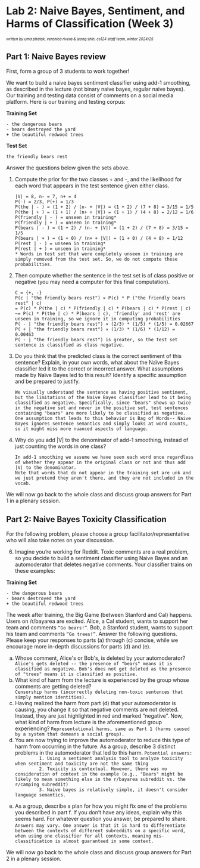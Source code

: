 # Lab 2: Naive Bayes, Sentiment, and Harms of Classification (Week 3)

<sub><sup>*written by uma phatak, veronica rivera & jeong shin, cs124 staff team, winter 2024/25*</sup></sub>

## Part 1: Naive Bayes review

First, form a group of 3 students to work together!

We want to build a naive bayes sentiment classifier using add-1 smoothing, as described in the lecture (not binary naive bayes, regular naive bayes). Our training and testing data consist of comments on a social media platform. Here is our training and testing corpus:

**Training Set**

    - the dangerous bears
    - bears destroyed the yard
    + the beautiful redwood trees

**Test Set**

    the friendly bears rest

Answer the questions below given the sets above.

1. Compute the prior for the two classes + and -, and the likelihood for each word that appears in the test sentence given either class.
   ```
   |V| = 8, n- = 7, n+ = 4
   P(-) = 2/3, P(+) = 1/3
   P(the | - ) = (1 + 2) / (n- + |V|) = (1 + 2) / (7 + 8) = 3/15 = 1/5
   P(the | + ) = (1 + 1) / (n+ + |V|) = (1 + 1) / (4 + 8) = 2/12 = 1/6
   P(friendly | - ) = unseen in training*
   P(friendly | + ) = unseen in training*
   P(bears | - ) = (1 + 2) / (n- + |V|) = (1 + 2) / (7 + 8) = 3/15 = 1/5
   P(bears | + ) = (1 + 0) / (n+ + |V|) = (1 + 0) / (4 + 8) = 1/12
   P(rest | - ) = unseen in training*
   P(rest | + ) = unseen in training*
   * Words in test set that were completely unseen in training are simply removed from the test set. So, we do not compute these probabilities.
   ```

2. Then compute whether the sentence in the test set is of class positive or negative (you may need a computer for this final computation).
   ```
   C = {+, -}
   P(c | "the friendly bears rest") ∝ P(c) * P ("the friendly bears rest" | c)
   = P(c) * P(the | c) * P(friendly | c) * P(bears | c) * P(rest | c) ~= P(c) * P(the | c) * P(bears | c), 'friendly' and 'rest' are unseen in training, so we ignore it in computing probabilities
   P( - | "the friendly bears rest") ∝ (2/3) * (1/5) * (1/5) = 0.02667
   P( + | "the friendly bears rest") ∝ (1/3) * (1/6) * (1/12) = 0.00463
   P( - | "the friendly bears rest") is greater, so the test set sentence is classified as class negative.
   ```

3. Do you think that the predicted class is the correct sentiment of this sentence? Explain, in your own words, what about the Naïve Bayes classifier led it to the correct or incorrect answer. What assumptions made by Naïve Bayes led to this result? Identify a specific assumption and be prepared to justify.
   ```
   We visually understand the sentence as having positive sentiment, but the limitations of the Naive Bayes classifier lead to it being classified as negative. Specifically, since "bears" shows up twice in the negative set and never in the positive set, test sentences containing "bears" are more likely to be classified as negative. One assumption that leads to this behavior is Bag of Words-- Naive Bayes ignores sentence semantics and simply looks at word counts, so it might miss more nuanced aspects of language.
   ```

4. Why do you add |V| to the denominator of add-1 smoothing, instead of just counting the words in one class?
   ```
   In add-1 smoothing we assume we have seen each word once regardless of whether they appear in the original class or not and thus add |V| to the denominator. 
   Note that words that do not appear in the training set are unk and we just pretend they aren't there, and they are not included in the vocab. 
   ```

We will now go back to the whole class and discuss group answers for Part 1 in a plenary session.

## Part 2: Naive Bayes Toxicity Classification

For the following problem, please choose a group facilitator/representative who will also take notes on your discussion.

6. Imagine you’re working for Reddit. Toxic comments are a real problem, so you decide to build a sentiment classifier using Naive Bayes and an automoderator that deletes negative comments. Your classifier trains on these examples:

**Training Set**

    - the dangerous bears
    - bears destroyed the yard
    + the beautiful redwood trees

   The week after training, the Big Game (between Stanford and Cal) happens. Users on /r/bayarea are excited. Alice, a Cal student, wants to support her team and comments `“Go bears!”`. Bob, a Stanford student, wants to support his team and comments `“Go trees!”`. Answer the following questions. Please keep your responses to parts (a) through (c) concise, while we encourage more in-depth discussions for parts (d) and (e).
    
   <ol type="a">
       <li>Whose comment, Alice's or Bob's, is deleted by your automoderator? </li>
           <code>Alice's gets deleted -- the presence of "bears" means it is classified as negative. Bob's does not get deleted as the presence of "trees" means it is classified as positive.</code>
      <li>What kind of harm from the lecture is experienced by the group whose comments are getting deleted?</li>
          <code>Censorship harms (incorrectly deleting non-toxic sentences that simply mention identities).</code>
      <li>Having realized the harm from part (d) that your automoderator is causing, you change it so that negative comments are not deleted. Instead, they are just highlighted in red and marked “negative”. Now, what kind of harm from lecture is the aforementioned group experiencing?
         <code>Representational harms, same as Part 1 (harms caused by a system that demeans a social group).</code>
      </li>
      <li>You are now trying to improve the automoderator to reduce this type of harm from occurring in the future. As a group, describe 3 distinct problems in the automoderator that led to this harm.
         <code>Potential answers:
         1. Using a sentiment analysis tool to analyze toxicity when sentiment and toxicity are not the same thing
         2. Toxicity is contextual. However, there was no consideration of context in the example (e.g., "Bears" might be likely to mean something else in the r/bayarea subreddit vs. the r/camping subreddit)
         3. Naive bayes is relatively simple, it doesn't consider language semantics.
         </code>
      </li>
      <li>As a group, describe a plan for how you might fix one of the problems you described in part f. If you don’t have any ideas, explain why this seems hard. For whatever question you answer, be prepared to share.
         <code>Answers may vary. One answer is that it is hard to differentiate between the contexts of different subreddits on a specific word, when using one classifier for all contexts, meaning mis-classification is almost guaranteed in some context.</code>
      </li>
   </ol>


   We will now go back to the whole class and discuss group answers for Part 2 in a plenary session.
